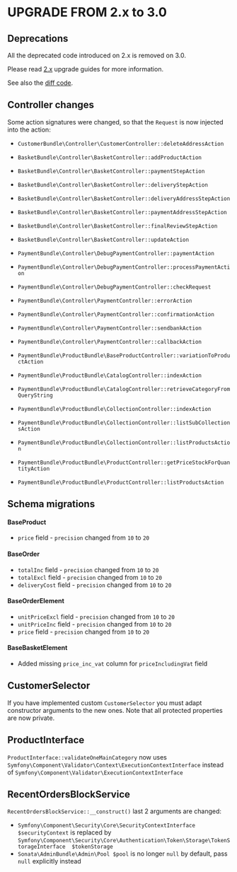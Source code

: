 UPGRADE FROM 2.x to 3.0
=======================

## Deprecations

All the deprecated code introduced on 2.x is removed on 3.0.

Please read [2.x](https://github.com/sonata-project/ecommerce/tree/2.x) upgrade guides for more information.

See also the [diff code](https://github.com/sonata-project/ecommerce/compare/2.x...3.0.0).

## Controller changes

Some action signatures were changed, so that the `Request` is now injected into the action:

- `CustomerBundle\Controller\CustomerController::deleteAddressAction`

- `BasketBundle\Controller\BasketController::addProductAction`
- `BasketBundle\Controller\BasketController::paymentStepAction`
- `BasketBundle\Controller\BasketController::deliveryStepAction`
- `BasketBundle\Controller\BasketController::deliveryAddressStepAction`
- `BasketBundle\Controller\BasketController::paymentAddressStepAction`
- `BasketBundle\Controller\BasketController::finalReviewStepAction`
- `BasketBundle\Controller\BasketController::updateAction`

- `PaymentBundle\Controller\DebugPaymentController::paymentAction`
- `PaymentBundle\Controller\DebugPaymentController::processPaymentAction`
- `PaymentBundle\Controller\DebugPaymentController::checkRequest`
- `PaymentBundle\Controller\PaymentController::errorAction`
- `PaymentBundle\Controller\PaymentController::confirmationAction`
- `PaymentBundle\Controller\PaymentController::sendbankAction`
- `PaymentBundle\Controller\PaymentController::callbackAction`

- `PaymentBundle\ProductBundle\BaseProductController::variationToProductAction`
- `PaymentBundle\ProductBundle\CatalogController::indexAction`
- `PaymentBundle\ProductBundle\CatalogController::retrieveCategoryFromQueryString`
- `PaymentBundle\ProductBundle\CollectionController::indexAction`
- `PaymentBundle\ProductBundle\CollectionController::listSubCollectionsAction`
- `PaymentBundle\ProductBundle\CollectionController::listProductsAction`
- `PaymentBundle\ProductBundle\ProductController::getPriceStockForQuantityAction`
- `PaymentBundle\ProductBundle\ProductController::listProductsAction`

## Schema migrations

#### BaseProduct
- `price` field - `precision` changed from `10` to `20`

#### BaseOrder
- `totalInc` field - `precision` changed from `10` to `20`
- `totalExcl` field - `precision` changed from `10` to `20`
- `deliveryCost` field - `precision` changed from `10` to `20`

#### BaseOrderElement
- `unitPriceExcl` field - `precision` changed from `10` to `20`
- `unitPriceInc` field - `precision` changed from `10` to `20`
- `price` field - `precision` changed from `10` to `20`

#### BaseBasketElement
- Added missing `price_inc_vat` column for `priceIncludingVat` field

## CustomerSelector
If you have implemented custom `CustomerSelector` you must adapt constructor arguments to the new ones. Note that all protected properties are now private.

## ProductInterface
`ProductInterface::validateOneMainCategory` now uses `Symfony\Component\Validator\Context\ExecutionContextInterface` instead of `Symfony\Component\Validator\ExecutionContextInterface`

## RecentOrdersBlockService
`RecentOrdersBlockService::__construct()` last 2 arguments are changed:

- `Symfony\Component\Security\Core\SecurityContextInterface $securityContext` is replaced by `Symfony\Component\Security\Core\Authentication\Token\Storage\TokenStorageInterface  $tokenStorage`
- `Sonata\AdminBundle\Admin\Pool $pool` is no longer `null` by default, pass `null` explicitly instead
